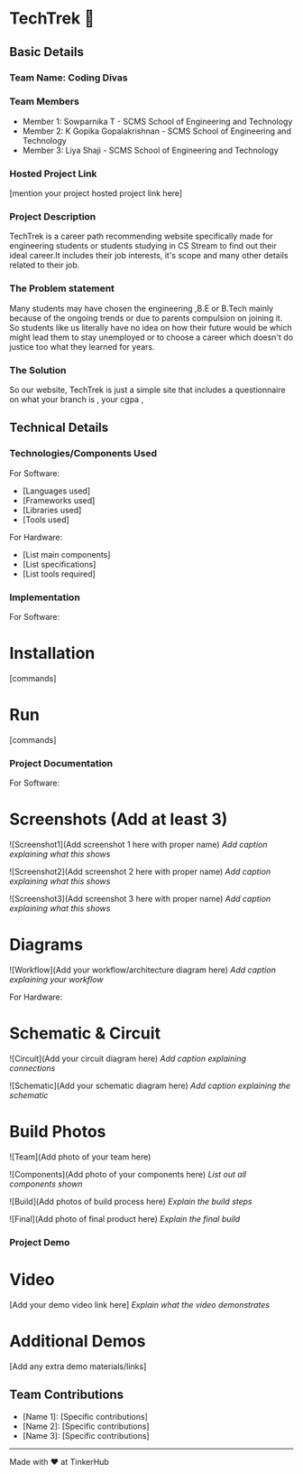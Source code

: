 # TechTrek 🎯


## Basic Details
### Team Name: Coding Divas


### Team Members
- Member 1: Sowparnika T - SCMS School of Engineering and Technology
- Member 2: K Gopika Gopalakrishnan - SCMS School of Engineering and Technology
- Member 3: Liya Shaji - SCMS School of Engineering and Technology

### Hosted Project Link
[mention your project hosted project link here]

### Project Description
TechTrek is a career path recommending website specifically made for engineering students or students studying in CS Stream to find out their ideal career.It includes their job interests, it's scope and many other details related to their job.

### The Problem statement
Many students may have chosen the engineering ,B.E or B.Tech mainly because of the ongoing trends or due to parents compulsion on joining it. So students like us literally have no idea on how their future would be which might lead them to stay unemployed or to choose a career which doesn't do justice too what they learned for years.

### The Solution
So our website, TechTrek is just a simple site that includes a questionnaire on what your branch is , your cgpa ,


## Technical Details
### Technologies/Components Used
For Software:
- [Languages used]
- [Frameworks used]
- [Libraries used]
- [Tools used]

For Hardware:
- [List main components]
- [List specifications]
- [List tools required]

### Implementation
For Software:
# Installation
[commands]

# Run
[commands]

### Project Documentation
For Software:

# Screenshots (Add at least 3)
![Screenshot1](Add screenshot 1 here with proper name)
*Add caption explaining what this shows*

![Screenshot2](Add screenshot 2 here with proper name)
*Add caption explaining what this shows*

![Screenshot3](Add screenshot 3 here with proper name)
*Add caption explaining what this shows*

# Diagrams
![Workflow](Add your workflow/architecture diagram here)
*Add caption explaining your workflow*

For Hardware:

# Schematic & Circuit
![Circuit](Add your circuit diagram here)
*Add caption explaining connections*

![Schematic](Add your schematic diagram here)
*Add caption explaining the schematic*

# Build Photos
![Team](Add photo of your team here)


![Components](Add photo of your components here)
*List out all components shown*

![Build](Add photos of build process here)
*Explain the build steps*

![Final](Add photo of final product here)
*Explain the final build*

### Project Demo
# Video
[Add your demo video link here]
*Explain what the video demonstrates*

# Additional Demos
[Add any extra demo materials/links]

## Team Contributions
- [Name 1]: [Specific contributions]
- [Name 2]: [Specific contributions]
- [Name 3]: [Specific contributions]

---
Made with ❤️ at TinkerHub
